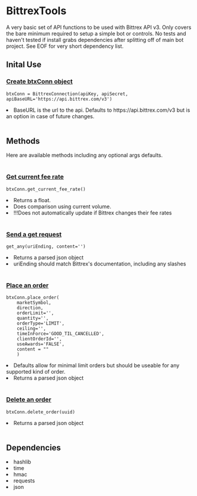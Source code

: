 # BittrexTools
 A very basic set of API functions to be used with Bittrex API v3. Only covers the bare minimum required to setup a simple bot or controls. No tests and haven't tested if install grabs dependencies after splitting off of main bot project. See EOF for very short dependency list.

<h2><b>Inital Use</b></h2>

<h3><u>Create btxConn object</u></h3>
    
    btxConn = BittrexConnection(apiKey, apiSecret, apiBaseURL='https://api.bittrex.com/v3')
    
<li>BaseURL is the url to the api. Defaults to https://api.bittrex.com/v3 but is an option in case of future changes.
<br><br>
<h2><b>Methods</b></h2>
Here are available methods including any optional args defaults.
<br><br>
<h3><u>Get current fee rate</u></h3>

    btxConn.get_current_fee_rate()
<li>Returns a float.
<li>Does comparison using current volume.
<li>!!!Does not automatically update if Bittrex changes their fee rates
<br><br>
<h3><u>Send a get request</u></h3>

    get_any(uriEnding, content='')
<li>Returns a parsed json object
<li>uriEnding should match Bittrex's documentation, including any slashes
<br><br>
<h3><u>Place an order</u></h3>
    
    btxConn.place_order(
        marketSymbol,
        direction, 
        orderLimit='', 
        quantity='', 
        orderType='LIMIT', 
        ceiling='', 
        timeInForce='GOOD_TIL_CANCELLED', 
        clientOrderId='', 
        useAwards='FALSE', 
        content = ""
        )
<li>Defaults allow for minimal limit orders but should be useable for any supported kind of order.
<li>Returns a parsed json object
<br><br>
<h3><u>Delete an order</u></h3>

    btxConn.delete_order(uuid)

<li>Returns a parsed json object
<br><br>

<h2><b>Dependencies</b></h2>
<li>hashlib
<li>time
<li>hmac
<li>requests
<li>json